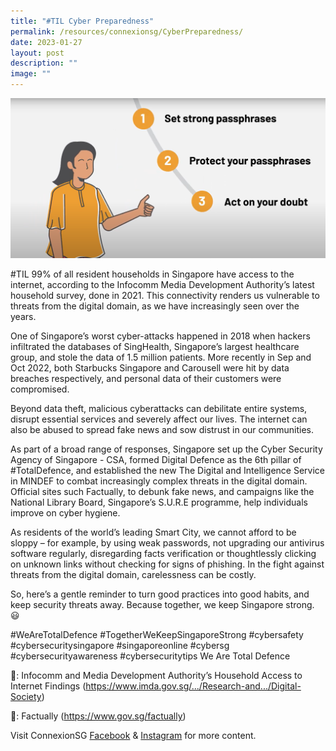 ```yaml
---
title: "#TIL Cyber Preparedness"
permalink: /resources/connexionsg/CyberPreparedness/
date: 2023-01-27
layout: post
description: ""
image: ""
---
```


![](/images/connexionsg/2023/327261833_1309890766456794_7415293439611869002_n.png)

#TIL 99% of all resident households in Singapore have access to the internet, according to the Infocomm Media Development Authority’s latest household survey, done in 2021. This connectivity renders us vulnerable to threats from the digital domain, as we have increasingly seen over the years.

One of Singapore’s worst cyber-attacks happened in 2018 when hackers infiltrated the databases of SingHealth, Singapore’s largest healthcare group, and stole the data of 1.5 million patients. More recently in Sep and Oct 2022, both Starbucks Singapore and Carousell were hit by data breaches respectively, and personal data of their customers were compromised.

Beyond data theft, malicious cyberattacks can debilitate entire systems, disrupt essential services and severely affect our lives. The internet can also be abused to spread fake news and sow distrust in our communities.

As part of a broad range of responses, Singapore set up the Cyber Security Agency of Singapore - CSA, formed Digital Defence as the 6th pillar of #TotalDefence, and established the new The Digital and Intelligence Service in MINDEF to combat increasingly complex threats in the digital domain. Official sites such Factually, to debunk fake news, and campaigns like the National Library Board, Singapore’s S.U.R.E programme, help individuals improve on cyber hygiene.

As residents of the world’s leading Smart City, we cannot afford to be sloppy – for example, by using weak passwords, not upgrading our antivirus software regularly, disregarding facts verification or thoughtlessly clicking on unknown links without checking for signs of phishing. In the fight against threats from the digital domain, carelessness can be costly.

So, here’s a gentle reminder to turn good practices into good habits, and keep security threats away. Because together, we keep Singapore strong. 😃

#WeAreTotalDefence #TogetherWeKeepSingaporeStrong #cybersafety #cybersecuritysingapore #singaporeonline #cybersg #cybersecurityawareness #cybersecuritytips We Are Total Defence

🔗: Infocomm and Media Development Authority’s Household Access to Internet Findings (https://www.imda.gov.sg/.../Research-and.../Digital-Society)

🔗: Factually (https://www.gov.sg/factually)

Visit ConnexionSG [Facebook](https://www.facebook.com/ConnexionSG) & [Instagram](https://www.instagram.com/connexionsg/) for more content.